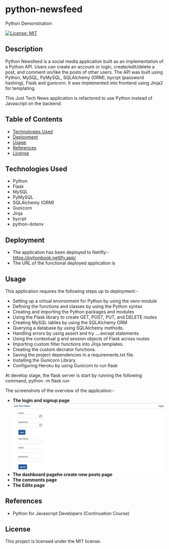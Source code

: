 # python-newsfeed

Python Demonstration

[![License: MIT](https://img.shields.io/badge/License-MIT-yellow.svg)](https://opensource.org/licenses/MIT)

## Description

Python Newsfeed is a social media application built as an implementation of a Python API. Users can create an account or login, create/edit/delete a post, and comment on/like the posts of other users. The API was built using Python, MySQL, PyMySQL, SQLAlchemy (ORM), bycrpt (password hashing), Flask and gunicorn. It was implemented into frontend using Jinja2 for templating.

This Just Tech News application is refactored to use Python instead of Javascript on the backend.

## Table of Contents

- [Technologies Used](#technologies-used)
- [Deployment](#deployment)
- [Usage](#usage)
- [References](#references)
- [License](#license)

## Technologies Used

- Python
- Flask
- MySQL
- PyMySQL
- SQLAlchemy (ORM)
- Gunicorn
- Jinja
- bycrpt
- python-dotenv

## Deployment

- The application has been deployed to Netifly:- https://pyhonbook.netlify.app/
- The URL of the functional deployed application is

## Usage

This application requires the following steps up to deployment:-

- Setting up a virtual environment for Python by using the venv module
- Defining the functions and classes by using the Python syntax
- Creating and importing the Python packages and modules
- Using the Flask library to create GET, POST, PUT, and DELETE routes
- Creating MySQL tables by using the SQLAlchemy ORM
- Querying a database by using SQLAlchemy methods.
- Handling errors by using assert and try ....except statements
- Using the contextual g and session objects of Flask across routes
- Importing custom filter functions into Jinja templates.
- Creating the custom decrator functions.
- Saving the project dependencies in a requirements.txt file.
- Installing the Gunicorn Library
- Configuring Heroku by using Gunicorn to run flask

At develop stage, the flask server is start by running the following command, python -m flask run

The screenshots of the overview of the application:-

- **The login and signup page**
  ![alt text](./assets/img02.jpg)
- **The dashboard pagehe create new posts page**
- **The comments page**
- **The Edits page**

## References

- Python for Javascript Developers (Continuation Course)

## License

This project is licensed under the MIT license.
